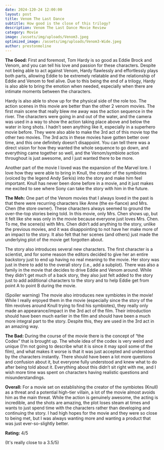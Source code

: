 ```yaml
---
date: 2024-120-24 12:00:00
layout: post
title: Venom The Last Dance
subtitle: How good is the close of this trilogy?
description: Venom The Last Dance Movie Review
category: Movie
image: /assets/img/uploads/Venom3.jpeg
optimized_image: /assets/img/uploads/Venom3-Wide.jpeg
author: prestonmoline
---
```


**The Good:**
First and foremost, Tom Hardy is so good as Eddie Brock and Venom, and you can tell his love and passion for these characters. Despite not being able to act against Venom, Hardy flawlessly and effortlessly plays both parts, allowing Eddie to be extremely relatable and the relationship of Eddie and Venom to feel alive. Due to this being the end of a trilogy, Hardy is also able to bring the emotion when needed, especially when there are intimate moments between the characters.

Hardy is also able to show up for the physical side of the role too. The action scenes in this movie are better than the other 2 venom movies. The first main scene that really blew me away was the action sequence in the river. The characters were going in and out of the water, and the camera was used in a way to show the action taking place above and below the water in long shots. I hadn’t seen anything like it, especially in a superhero movie before. They were also able to make the 3rd act of this movie top the other two movies. The 3rd acts in these movies have gotten better over time, and this one definitely doesn’t disappoint. You can tell there was a direct vision for how they wanted the whole sequence to go down, and everything came together so well, and the Venom/symbiote action throughout is just awesome, and I just wanted there to be more. 

Another part of the movie I loved was the expansion of the Marvel lore. I love how they were able to bring in Knull, the creator of the symbiotes (voiced by the legend Andy Serkis) into the story and make him feel important. Knull has never been done before in a movie, and it just makes me excited to see where Sony can take the story with him in the future.


**The Meh:**
One part of the Venom movies that I always loved in the past is that there were recurring characters like Anne (the ex-fiance) and Mrs. Chen (the store owner). These characters always seemed to ground the over-the-top stories being told. In this movie, only Mrs. Chen shows up, but it felt like she was only in the movie because everyone just loves Mrs. Chen. To me, the scene(s) with Mrs. Chen didn’t add anything to the story, unlike the previous movies, and it was disappointing to not have her make more of an impact to the story. It also felt that her scenes (and others) just made the underlying plot of the movie get forgotten about.

The story also introduces several new characters. The first character is a scientist, and for some reason the editors decided to give her an entire backstory just to end up having no real meaning to the movie. Her story was just in there to add to the overall story (i.e., add a subplot). There was also a family in the movie that decides to drive Eddie and Venom around. While they didn’t get much of a back story, they also just felt added to the story just to add additional characters to the story and to help Eddie get from point A to point B during the movie.

(Spoiler warning) The movie also introduces new symbiotes in the movie! While I really enjoyed them in the movie (especially since the story of the film revolves around Knull trying to find his symbiotes), they really only made an appearance/impact in the 3rd act of the film. Their introduction should have been much earlier in the film and should have been a much more integral part to the story. Despite this, they are used in the 3rd act in an amazing way.



**The Bad:**
During the course of the movie there is the concept of “the Codex” that is brought up. The whole idea of the codex is very weird and unique (I’m not going to describe what it is since it may spoil some of the film), and what makes it worse is that it was just accepted and understood by the characters instantly. There should have been a lot more questions and confusion about it, but everyone fully understood and knew what to do after being told about it. Everything about this didn’t sit right with me, and I wish more time was spent on characters having realistic questions and misunderstandings.


**Overall:**
For a movie set on establishing the creator of the symbiotes (Knull) as a threat and a potential high-tier villain, a lot of the movie almost avoids him as the main threat. While the action is genuinely awesome, the acting is incredible, and the shots are amazing, the plot loses steam at times and wants to just spend time with the characters rather than developing and continuing the story. I had high hopes for the movie and they were so close to being met, but I was always wanting more and wanting a product that was just ever-so-slightly better.


**Rating:**
4/5

(It's really close to a 3.5/5)
